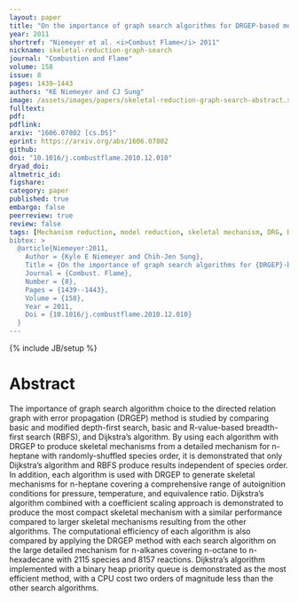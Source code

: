 ```yaml
---
layout: paper
title: "On the importance of graph search algorithms for DRGEP-based mechanism reduction methods"
year: 2011
shortref: "Niemeyer et al. <i>Combust Flame</i> 2011"
nickname: skeletal-reduction-graph-search
journal: "Combustion and Flame"
volume: 158
issue: 8
pages: 1439–1443
authors: "KE Niemeyer and CJ Sung"
image: /assets/images/papers/skeletal-reduction-graph-search-abstract.svg
fulltext:
pdf:
pdflink:
arxiv: "1606.07802 [cs.DS]"
eprint: https://arxiv.org/abs/1606.07802
github:
doi: "10.1016/j.combustflame.2010.12.010"
dryad_doi:
altmetric_id:
figshare:
category: paper
published: true
embargo: false
peerreview: true
review: false
tags: [Mechanism reduction, model reduction, skeletal mechanism, DRG, DRGEP, graph search algorithm, Dijkstra's algorithm]
bibtex: >
  @article{Niemeyer:2011,
    Author = {Kyle E Niemeyer and Chih-Jen Sung},
    Title = {On the importance of graph search algorithms for {DRGEP}-based mechanism reduction methods},
    Journal = {Combust. Flame},
    Number = {8},
    Pages = {1439--1443},
    Volume = {158},
    Year = 2011,
    Doi = {10.1016/j.combustflame.2010.12.010}
  }
---
```

{% include JB/setup %}

# Abstract

The importance of graph search algorithm choice to the directed relation graph with error propagation (DRGEP) method is studied by comparing basic and modified depth-first search, basic and R-value-based breadth-first search (RBFS), and Dijkstra’s algorithm. By using each algorithm with DRGEP to produce skeletal mechanisms from a detailed mechanism for n-heptane with randomly-shuffled species order, it is demonstrated that only Dijkstra’s algorithm and RBFS produce results independent of species order. In addition, each algorithm is used with DRGEP to generate skeletal mechanisms for n-heptane covering a comprehensive range of autoignition conditions for pressure, temperature, and equivalence ratio. Dijkstra’s algorithm combined with a coefficient scaling approach is demonstrated to produce the most compact skeletal mechanism with a similar performance compared to larger skeletal mechanisms resulting from the other algorithms. The computational efficiency of each algorithm is also compared by applying the DRGEP method with each search algorithm on the large detailed mechanism for n-alkanes covering n-octane to n-hexadecane with 2115 species and 8157 reactions. Dijkstra’s algorithm implemented with a binary heap priority queue is demonstrated as the most efficient method, with a CPU cost two orders of magnitude less than the other search algorithms.
